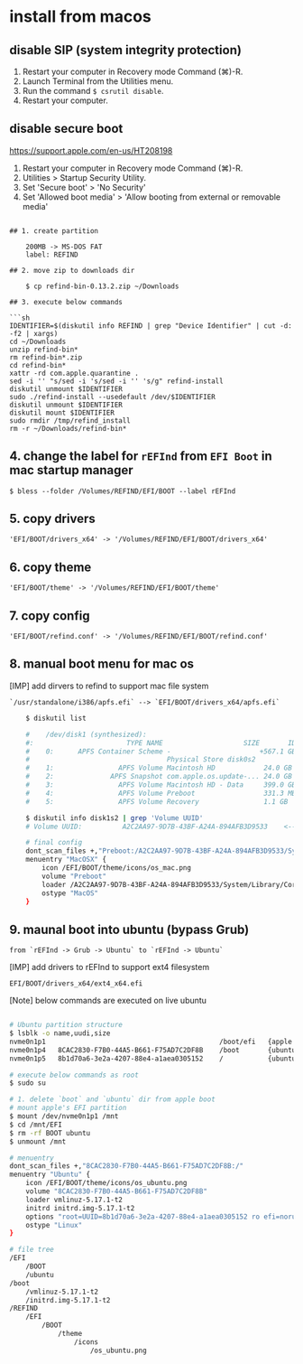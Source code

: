# install from macos

## disable SIP (system integrity protection)

1. Restart your computer in Recovery mode Command (⌘)-R.
2. Launch Terminal from the Utilities menu.
3. Run the command `$ csrutil disable`.
4. Restart your computer.

## disable secure boot

https://support.apple.com/en-us/HT208198

1. Restart your computer in Recovery mode Command (⌘)-R.
2. Utilities > Startup Security Utility.
3. Set 'Secure boot' > 'No Security'
4. Set 'Allowed boot media' > 'Allow booting from external or removable media'

````

## 1. create partition

    200MB -> MS-DOS FAT
    label: REFIND

## 2. move zip to downloads dir

    $ cp refind-bin-0.13.2.zip ~/Downloads

## 3. execute below commands

```sh
IDENTIFIER=$(diskutil info REFIND | grep "Device Identifier" | cut -d: -f2 | xargs)
cd ~/Downloads
unzip refind-bin*
rm refind-bin*.zip
cd refind-bin*
xattr -rd com.apple.quarantine .
sed -i '' "s/sed -i 's/sed -i '' 's/g" refind-install
diskutil unmount $IDENTIFIER
sudo ./refind-install --usedefault /dev/$IDENTIFIER
diskutil unmount $IDENTIFIER
diskutil mount $IDENTIFIER
sudo rmdir /tmp/refind_install
rm -r ~/Downloads/refind-bin*
````

## 4. change the label for `rEFInd` from `EFI Boot` in mac startup manager

    $ bless --folder /Volumes/REFIND/EFI/BOOT --label rEFInd

## 5. copy drivers

    'EFI/BOOT/drivers_x64' -> '/Volumes/REFIND/EFI/BOOT/drivers_x64'

## 6. copy theme

    'EFI/BOOT/theme' -> '/Volumes/REFIND/EFI/BOOT/theme'

## 7. copy config

    'EFI/BOOT/refind.conf' -> '/Volumes/REFIND/EFI/BOOT/refind.conf'

## 8. manual boot menu for mac os

[IMP] add dirvers to refind to support mac file system

    `/usr/standalone/i386/apfs.efi` --> `EFI/BOOT/drivers_x64/apfs.efi`

```sh
    $ diskutil list

    #    /dev/disk1 (synthesized):
    #:                       TYPE NAME                    SIZE       IDENTIFIER
    #    0:      APFS Container Scheme -                      +567.1 GB   disk1
    #                                  Physical Store disk0s2
    #    1:                APFS Volume Macintosh HD            24.0 GB    disk1s1
    #    2:              APFS Snapshot com.apple.os.update-... 24.0 GB    disk1s1s1
    #    3:                APFS Volume Macintosh HD - Data     399.0 GB   disk1s2       <-- root dir
    #    4:                APFS Volume Preboot                 331.3 MB   disk1s3
    #    5:                APFS Volume Recovery                1.1 GB     disk1s4

    $ diskutil info disk1s2 | grep 'Volume UUID'
    # Volume UUID:          A2C2AA97-9D7B-43BF-A24A-894AFB3D9533    <-- add this to loeader

    # final config
    dont_scan_files +,"Preboot:/A2C2AA97-9D7B-43BF-A24A-894AFB3D9533/System/Library/CoreServices/boot.efi"
    menuentry "MacOSX" {
        icon /EFI/BOOT/theme/icons/os_mac.png
        volume "Preboot"
        loader /A2C2AA97-9D7B-43BF-A24A-894AFB3D9533/System/Library/CoreServices/boot.efi
        ostype "MacOS"
    }

```

## 9. maunal boot into ubuntu (bypass Grub)

    from `rEFInd -> Grub -> Ubuntu` to `rEFInd -> Ubuntu`

[IMP] add drivers to rEFInd to support ext4 filesystem

    EFI/BOOT/drivers_x64/ext4_x64.efi

[Note] below commands are executed on live ubuntu

```sh

# Ubuntu partition structure
$ lsblk -o name,uudi,size
nvme0n1p1                                           /boot/efi   {apple boot manager}
nvme0n1p4   8CAC2830-F7B0-44A5-B661-F75AD7C2DF8B    /boot       {ubuntu boot partition}     # volume in menuentry
nvme0n1p5   8b1d70a6-3e2a-4207-88e4-a1aea0305152    /           {ubuntu root partition}     # root in menuentry

# execute below commands as root
$ sudo su

# 1. delete `boot` and `ubuntu` dir from apple boot
# mount apple's EFI partition
$ mount /dev/nvme0n1p1 /mnt
$ cd /mnt/EFI
$ rm -rf BOOT ubuntu
$ unmount /mnt

# menuentry
dont_scan_files +,"8CAC2830-F7B0-44A5-B661-F75AD7C2DF8B:/"
menuentry "Ubuntu" {
    icon /EFI/BOOT/theme/icons/os_ubuntu.png
    volume "8CAC2830-F7B0-44A5-B661-F75AD7C2DF8B"
    loader vmlinuz-5.17.1-t2
    initrd initrd.img-5.17.1-t2
    options "root=UUID=8b1d70a6-3e2a-4207-88e4-a1aea0305152 ro efi=noruntime intel_iommu=on iommu=pt pcie_ports=compat nomodeset quiet splash vt.handoff=7"
    ostype "Linux"
}

# file tree
/EFI
    /BOOT
    /ubuntu
/boot
    /vmlinuz-5.17.1-t2
    /initrd.img-5.17.1-t2
/REFIND
    /EFI
        /BOOT
            /theme
                /icons
                    /os_ubuntu.png
```
